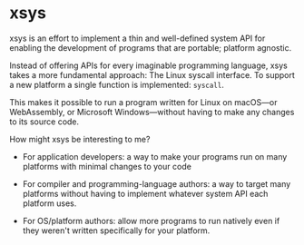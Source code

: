 # xsys

xsys is an effort to implement a thin and well-defined system API
for enabling the development of programs that are portable; platform agnostic.

Instead of offering APIs for every imaginable programming language,
xsys takes a more fundamental approach: The Linux syscall interface.
To support a new platform a single function is implemented: `syscall`.

This makes it possible to run a program written for Linux on macOS—or
WebAssembly, or Microsoft Windows—without having to make any changes
to its source code.

How might xsys be interesting to me?

- For application developers:
  a way to make your programs run on many platforms with minimal
  changes to your code

- For compiler and programming-language authors:
  a way to target many platforms without having to implement whatever
  system API each platform uses.

- For OS/platform authors:
  allow more programs to run natively even if they weren't written
  specifically for your platform.
